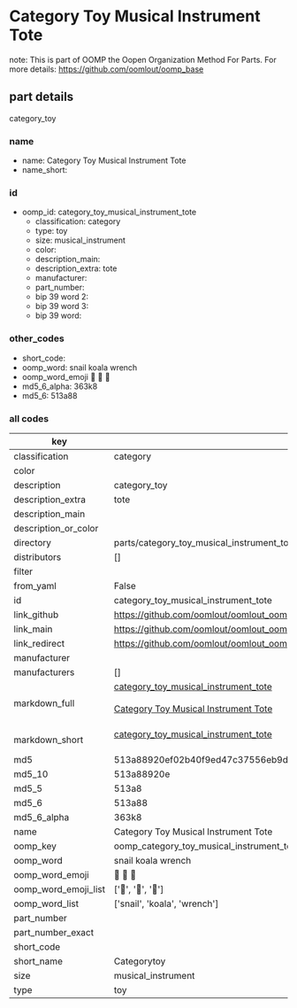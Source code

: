 # Category Toy Musical Instrument Tote  

note: This is part of OOMP the Oopen Organization Method For Parts. For more details: https://github.com/oomlout/oomp_base

##  part details
  



category_toy



### name
* name: Category Toy Musical Instrument Tote
* name_short: 
### id
* oomp_id: category_toy_musical_instrument_tote
  * classification: category
  * type: toy
  * size: musical_instrument
  * color: 
  * description_main: 
  * description_extra: tote
  * manufacturer: 
  * part_number: 
  * bip 39 word 2: 
  * bip 39 word 3: 
  * bip 39 word: 

### other_codes
* short_code: 
* oomp_word: snail koala wrench
* oomp_word_emoji :snail: :koala: :wrench:
* md5_6_alpha: 363k8
* md5_6: 513a88









### all codes 
| key | value |  
| --- | --- |  
| classification | category |  
| color |  |  
| description | category_toy |  
| description_extra | tote |  
| description_main |  |  
| description_or_color |   |  
| directory | parts/category_toy_musical_instrument_tote |  
| distributors | [] |  
| filter |  |  
| from_yaml | False |  
| id | category_toy_musical_instrument_tote |  
| link_github | https://github.com/oomlout/oomlout_oomp_version_1_messy/tree/main/parts/category_toy_musical_instrument_tote |  
| link_main | https://github.com/oomlout/oomlout_oomp_version_1_messy/tree/main/parts/category_toy_musical_instrument_tote |  
| link_redirect | https://github.com/oomlout/oomlout_oomp_version_1_messy/tree/main/parts/category_toy_musical_instrument_tote |  
| manufacturer |  |  
| manufacturers | [] |  
| markdown_full | [category_toy_musical_instrument_tote](none)<br>[](none)<br>[Category Toy Musical Instrument Tote](none)<br><br> |  
| markdown_short | [category_toy_musical_instrument_tote](none)<br><br> |  
| md5 | 513a88920ef02b40f9ed47c37556eb9d |  
| md5_10 | 513a88920e |  
| md5_5 | 513a8 |  
| md5_6 | 513a88 |  
| md5_6_alpha | 363k8 |  
| name | Category Toy Musical Instrument Tote |  
| oomp_key | oomp_category_toy_musical_instrument_tote |  
| oomp_word | snail koala wrench |  
| oomp_word_emoji | :snail: :koala: :wrench: |  
| oomp_word_emoji_list | [':snail:', ':koala:', ':wrench:'] |  
| oomp_word_list | ['snail', 'koala', 'wrench'] |  
| part_number |  |  
| part_number_exact |  |  
| short_code |  |  
| short_name | Categorytoy |  
| size | musical_instrument |  
| type | toy |  

